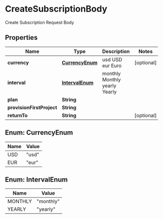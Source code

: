 

# CreateSubscriptionBody

Create Subscription Request Body

## Properties

| Name | Type | Description | Notes |
|------------ | ------------- | ------------- | -------------|
|**currency** | [**CurrencyEnum**](#CurrencyEnum) |  usd USD eur Euro |  [optional] |
|**interval** | [**IntervalEnum**](#IntervalEnum) |  monthly Monthly yearly Yearly |  |
|**plan** | **String** |  |  |
|**provisionFirstProject** | **String** |  |  |
|**returnTo** | **String** |  |  [optional] |



## Enum: CurrencyEnum

| Name | Value |
|---- | -----|
| USD | &quot;usd&quot; |
| EUR | &quot;eur&quot; |



## Enum: IntervalEnum

| Name | Value |
|---- | -----|
| MONTHLY | &quot;monthly&quot; |
| YEARLY | &quot;yearly&quot; |



